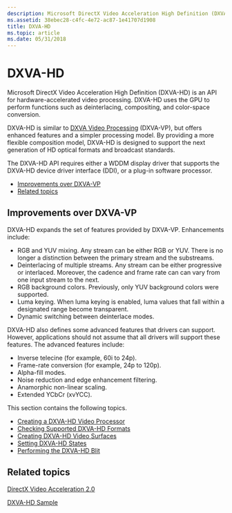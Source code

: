 ```yaml
---
description: Microsoft DirectX Video Acceleration High Definition (DXVA-HD) is an API for hardware-accelerated video processing.
ms.assetid: 38ebec28-c4fc-4e72-ac87-1e41707d1908
title: DXVA-HD
ms.topic: article
ms.date: 05/31/2018
---
```


# DXVA-HD

Microsoft DirectX Video Acceleration High Definition (DXVA-HD) is an API for hardware-accelerated video processing. DXVA-HD uses the GPU to perform functions such as deinterlacing, compositing, and color-space conversion.

DXVA-HD is similar to [DXVA Video Processing](dxva-video-processing.md) (DXVA-VP), but offers enhanced features and a simpler processing model. By providing a more flexible composition model, DXVA-HD is designed to support the next generation of HD optical formats and broadcast standards.

The DXVA-HD API requires either a WDDM display driver that supports the DXVA-HD device driver interface (DDI), or a plug-in software processor.

-   [Improvements over DXVA-VP](#improvements-over-dxva-vp)
-   [Related topics](#related-topics)

## Improvements over DXVA-VP

DXVA-HD expands the set of features provided by DXVA-VP. Enhancements include:

-   RGB and YUV mixing. Any stream can be either RGB or YUV. There is no longer a distinction between the primary stream and the substreams.
-   Deinterlacing of multiple streams. Any stream can be either progressive or interlaced. Moreover, the cadence and frame rate can can vary from one input stream to the next.
-   RGB background colors. Previously, only YUV background colors were supported.
-   Luma keying. When luma keying is enabled, luma values that fall within a designated range become transparent.
-   Dynamic switching between deinterlace modes.

DXVA-HD also defines some advanced features that drivers can support. However, applications should not assume that all drivers will support these features. The advanced features include:

-   Inverse telecine (for example, 60i to 24p).
-   Frame-rate conversion (for example, 24p to 120p).
-   Alpha-fill modes.
-   Noise reduction and edge enhancement filtering.
-   Anamorphic non-linear scaling.
-   Extended YCbCr (xvYCC).

This section contains the following topics.

-   [Creating a DXVA-HD Video Processor](creating-a-dxva-hd-video-processor.md)
-   [Checking Supported DXVA-HD Formats](checking-supported-dxva-hd-formats.md)
-   [Creating DXVA-HD Video Surfaces](creating-dxva-hd-video-surfaces.md)
-   [Setting DXVA-HD States](setting-dxva-hd-states.md)
-   [Performing the DXVA-HD Blit](performing-the-dxva-hd-blit.md)

## Related topics

<dl> <dt>

[DirectX Video Acceleration 2.0](directx-video-acceleration-2-0.md)
</dt> <dt>

[DXVA-HD Sample](dxva-hd-sample.md)
</dt> </dl>

 

 



